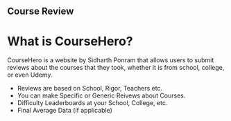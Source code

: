 ## Course Review 

# What is CourseHero? 
CourseHero is a website by Sidharth Ponram that allows users to submit reviews about the courses that they took, whether it is from school, college, or even Udemy. 
- Reviews are based on School, Rigor, Teachers etc. 
- You can make Specific or Generic Reivews about Courses. 
- Difficulty Leaderboards at your School, College, etc. 
- Final Average Data (if applicable)